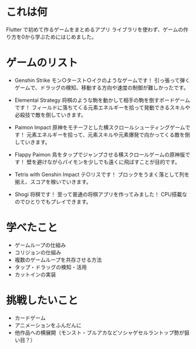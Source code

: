 # これは何
Flutter で初めて作るゲームをまとめるアプリ
ライブラリを使わず、ゲームの作り方を0から学ぶためにはじめました。

# ゲームのリスト
- Genshin Strike
モン○タースト○イクのようなゲームです！
引っ張って弾くゲームで、ドラッグの検知、移動する方向や速度の制御が難しかったです。

- Elemental Strategy
将棋のような駒を動かして相手の駒を倒すボードゲームです！
フィールドに落ちてくる元素エネルギーを拾って発動できるスキルや必殺技で敵を倒していきます。

- Paimon Impact
原神をモチーフとした横スクロールシューティングゲームです！
元素エネルギーを拾って、元素スキルや元素爆発で向かってくる敵を倒していきます。

- Flappy Paimon
鳥をタップでジャンプさせる横スクロールゲームの原神版です！
壁を避けながらパイモンを少しでも遠くに飛ばすことが目的です。

- Tetris with Genshin Impact
テ○リスです！
ブロックをうまく落として列を揃え、スコアを稼いでいきます。

- Shogi
将棋です！
至って普通の将棋アプリを作ってみました！
CPU搭載なのでひとりでもプレイできます。

# 学べたこと
- ゲームループの仕組み
- コリジョンの仕組み
- 複数のゲームループを共存させる方法
- タップ・ドラッグの検知・活用
- カットインの実装

# 挑戦したいこと
- カードゲーム
- アニメーションをふんだんに
- 他作品への横展開（モンスト・ブルアカなどソシャゲセルラントップ勢が狙い目？）